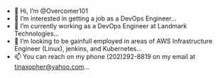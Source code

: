 - 👋 Hi, I’m @Overcomer101
- 👀 I’m interested in getting a job as a DevOps Engineer...
- 🌱 I’m currently working as a DevOps Engineer at Landmark Technologies...
- 💞️ I’m looking to be gainfull employed in areas of AWS Infrastructure Engineer (Linux), jenkins, and Kubernetes...
- 📫 You can reach on my phone (202)292-8819 on my email  at tinaxopher@yahoo.com...

